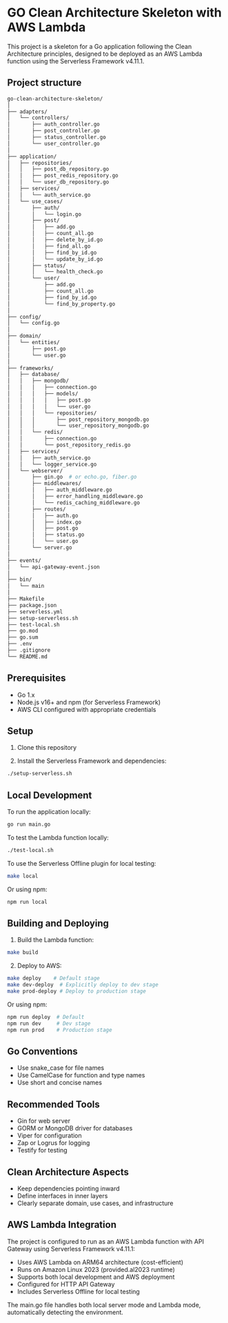 # GO Clean Architecture Skeleton with AWS Lambda

This project is a skeleton for a Go application following the Clean Architecture principles, designed to be deployed as an AWS Lambda function using the Serverless Framework v4.11.1.

## Project structure

```bash
go-clean-architecture-skeleton/
│
├── adapters/
│   └── controllers/
│       ├── auth_controller.go
│       ├── post_controller.go
│       ├── status_controller.go
│       └── user_controller.go
│
├── application/
│   ├── repositories/
│   │   ├── post_db_repository.go
│   │   ├── post_redis_repository.go
│   │   └── user_db_repository.go
│   ├── services/
│   │   └── auth_service.go
│   └── use_cases/
│       ├── auth/
│       │   └── login.go
│       ├── post/
│       │   ├── add.go
│       │   ├── count_all.go
│       │   ├── delete_by_id.go
│       │   ├── find_all.go
│       │   ├── find_by_id.go
│       │   └── update_by_id.go
│       ├── status/
│       │   └── health_check.go
│       └── user/
│           ├── add.go
│           ├── count_all.go
│           ├── find_by_id.go
│           └── find_by_property.go
│
├── config/
│   └── config.go
│
├── domain/
│   └── entities/
│       ├── post.go
│       └── user.go
│
├── frameworks/
│   ├── database/
│   │   ├── mongodb/
│   │   │   ├── connection.go
│   │   │   ├── models/
│   │   │   │   ├── post.go
│   │   │   │   └── user.go
│   │   │   └── repositories/
│   │   │       ├── post_repository_mongodb.go
│   │   │       └── user_repository_mongodb.go
│   │   └── redis/
│   │       ├── connection.go
│   │       └── post_repository_redis.go
│   ├── services/
│   │   ├── auth_service.go
│   │   └── logger_service.go
│   └── webserver/
│       ├── gin.go  # or echo.go, fiber.go
│       ├── middlewares/
│       │   ├── auth_middleware.go
│       │   ├── error_handling_middleware.go
│       │   └── redis_caching_middleware.go
│       ├── routes/
│       │   ├── auth.go
│       │   ├── index.go
│       │   ├── post.go
│       │   ├── status.go
│       │   └── user.go
│       └── server.go
│
├── events/
│   └── api-gateway-event.json
│
├── bin/
│   └── main
│
├── Makefile
├── package.json
├── serverless.yml
├── setup-serverless.sh
├── test-local.sh
├── go.mod
├── go.sum
├── .env
├── .gitignore
└── README.md
```

## Prerequisites

- Go 1.x
- Node.js v16+ and npm (for Serverless Framework)
- AWS CLI configured with appropriate credentials

## Setup

1. Clone this repository

2. Install the Serverless Framework and dependencies:

```bash
./setup-serverless.sh
```

## Local Development

To run the application locally:

```bash
go run main.go
```

To test the Lambda function locally:

```bash
./test-local.sh
```

To use the Serverless Offline plugin for local testing:

```bash
make local
```

Or using npm:

```bash
npm run local
```

## Building and Deploying

1. Build the Lambda function:

```bash
make build
```

2. Deploy to AWS:

```bash
make deploy    # Default stage
make dev-deploy  # Explicitly deploy to dev stage
make prod-deploy # Deploy to production stage
```

Or using npm:

```bash
npm run deploy  # Default
npm run dev     # Dev stage
npm run prod    # Production stage
```

## Go Conventions

- Use snake_case for file names
- Use CamelCase for function and type names
- Use short and concise names

## Recommended Tools

- Gin for web server
- GORM or MongoDB driver for databases
- Viper for configuration
- Zap or Logrus for logging
- Testify for testing

## Clean Architecture Aspects

- Keep dependencies pointing inward
- Define interfaces in inner layers
- Clearly separate domain, use cases, and infrastructure

## AWS Lambda Integration

The project is configured to run as an AWS Lambda function with API Gateway using Serverless Framework v4.11.1:

- Uses AWS Lambda on ARM64 architecture (cost-efficient)
- Runs on Amazon Linux 2023 (provided.al2023 runtime)
- Supports both local development and AWS deployment
- Configured for HTTP API Gateway
- Includes Serverless Offline for local testing

The main.go file handles both local server mode and Lambda mode, automatically detecting the environment.
